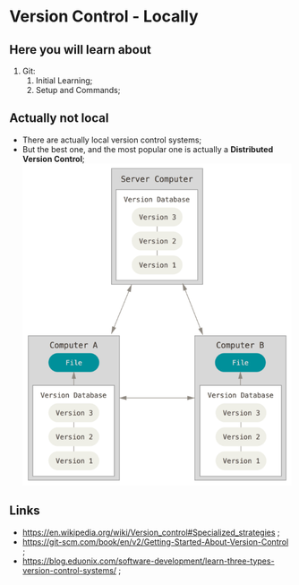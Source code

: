 # Version Control - Locally

## Here you will learn about

1. Git:
   1. Initial Learning;
   2. Setup and Commands;

## Actually not local

- There are actually local version control systems;
- But the best one, and the most popular one is actually a **Distributed Version Control**;
  ![Version Control Image](https://github.com/JoaoGuimaraes22/2020-Todo/blob/master/Images/General%20Knowledge/Version%20Control/1.distributedversioncontrol-min.png)

## Links

- <https://en.wikipedia.org/wiki/Version_control#Specialized_strategies> ;
- <https://git-scm.com/book/en/v2/Getting-Started-About-Version-Control> ;
- <https://blog.eduonix.com/software-development/learn-three-types-version-control-systems/> ;
